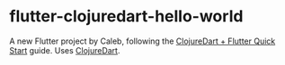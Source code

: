 # flutter-clojuredart-hello-world

A new Flutter project by Caleb, following the [ClojureDart + Flutter Quick Start](https://github.com/Tensegritics/ClojureDart/blob/main/doc/flutter-quick-start.md) guide. Uses [ClojureDart](https://github.com/Tensegritics/ClojureDart).

